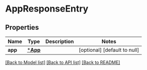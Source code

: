 # AppResponseEntry

## Properties

| Name    | Type               | Description | Notes                        |
| ------- | ------------------ | ----------- | ---------------------------- |
| **app** | [***App**](App.md) |             | [optional] [default to null] |

[[Back to Model list]](../README.md#documentation-for-models) [[Back to API list]](../README.md#documentation-for-api-endpoints) [[Back to README]](../README.md)
